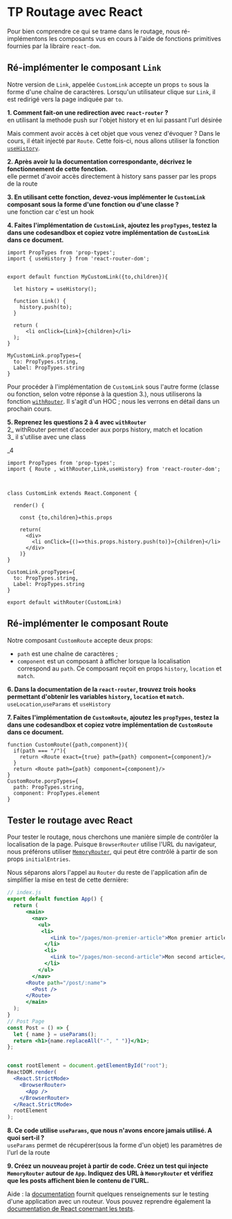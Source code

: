 # TP Routage avec React

Pour bien comprendre ce qui se trame dans le routage, nous ré-implémentons les composants vus en cours à l'aide de fonctions primitives fournies par la libraire `react-dom`.


## Ré-implémenter le composant `Link`

Notre version de `Link`, appelée `CustomLink` accepte un props `to` sous la forme d'une chaîne de caractères. Lorsqu'un utilisateur clique sur `Link`, il est redirigé vers la page indiquée par `to`.

**1. Comment fait-on une redirection avec `react-router` ?**  
en utilisant la methode push sur l'objet history et en lui passant l'url désirée

Mais comment avoir accès à cet objet que vous venez d'évoquer ? Dans le cours, il était injecté par `Route`. Cette fois-ci, nous allons utiliser la fonction [`useHistory`](https://reactrouter.com/web/api/Hooks/usehistory). 

**2. Après avoir lu la documentation correspondante, décrivez le fonctionnement de cette fonction.**  
elle permet d'avoir accès directement à history sans passer par les props de la route

**3. En utilisant cette fonction, devez-vous implémenter le `CustomLink` composant sous la forme d'une fonction ou d'une classe ?**  
une fonction car c'est un hook

**4. Faites l'implémentation de `CustomLink`, ajoutez les `propTypes`, testez la dans une codesandbox et copiez votre implémentation de `CustomLink` dans ce document.**  
```import React from 'react'
import PropTypes from 'prop-types';
import { useHistory } from 'react-router-dom';


export default function MyCustomLink({to,children}){
  
  let history = useHistory();
  
  function Link() { 
    history.push(to);
  }

  return (
      <li onClick={Link}>{children}</li>
  );
}

MyCustomLink.propTypes={
  to: PropTypes.string,
  Label: PropTypes.string
}

```


Pour procéder à l'implémentation de `CustomLink` sous l'autre forme (classe ou fonction, selon votre réponse à la question 3.), nous utiliserons la fonction [`withRouter`](https://reactrouter.com/web/api/withRouter). Il s'agit d'un HOC ; nous les verrons en détail dans un prochain cours.

**5. Reprenez les questions 2 à 4 avec `withRouter`**  
2_ withRouter permet d'acceder aux porps history, match et location  
3_ il s'utilise avec une class  

_4  
``` import React from 'react'
import PropTypes from 'prop-types';
import { Route , withRouter,Link,useHistory} from 'react-router-dom';



class CustomLink extends React.Component {

  render() {

    const {to,children}=this.props
    
    return( 
      <div>
        <li onClick={()=>this.props.history.push(to)}>{children}</li>    
      </div> 
    )}
}

CustomLink.propTypes={
  to: PropTypes.string,
  Label: PropTypes.string
}

export default withRouter(CustomLink)
```

## Ré-implémenter le composant Route

Notre composant `CustomRoute` accepte deux props: 

 - `path` est une chaîne de caractères ;
 - `component` est un composant à afficher lorsque la localisation correspond au `path`. Ce composant reçoit en props `history`, `location` et `match`.

**6. Dans la documentation de la `react-router`, trouvez trois hooks permettant d'obtenir les variables `history`, `location` et `match`.**  
`useLocation`,`useParams` et `useHistory`  

**7. Faites l'implémentation de `CustomRoute`, ajoutez les `propTypes`, testez la dans une codesandbox et copiez votre implémentation de `CustomRoute` dans ce document.**  
```
function CustomRoute({path,component}){
  if(path === "/"){
    return <Route exact={true} path={path} component={component}/>
  }
  return <Route path={path} component={component}/>
}
CustomRoute.porpTypes={
  path: PropTypes.string,
  component: PropTypes.element
}
```


## Tester le routage avec React

Pour tester le routage, nous cherchons une manière simple de contrôler la localisation de la page.
Puisque `BrowserRouter` utilise l'URL du navigateur, nous préférons utiliser [`MemoryRouter`](https://reactrouter.com/web/api/MemoryRouter), qui peut être contrôlé à partir de son props `initialEntries`. 

Nous séparons alors l'appel au `Router` du reste de l'application afin de simplifier la mise en test de cette dernière:


```jsx
// index.js
export default function App() {
  return (
      <main>
        <nav>
          <ul>
           <li>
              <Link to="/pages/mon-premier-article">Mon premier article</Link>
            </li>
            <li>
              <Link to="/pages/mon-second-article">Mon second article</Link>
            </li>
          </ul>
        </nav>
      <Route path="/post/:name">
        <Post />
      </Route>
      </main>
  );
}
// Post Page
const Post = () => {
  let { name } = useParams();
  return <h1>{name.replaceAll("-", " ")}</h1>;
};


const rootElement = document.getElementById("root");
ReactDOM.render(
  <React.StrictMode>
    <BrowserRouter>
      <App />
    </BrowserRouter>
  </React.StrictMode>
  rootElement
);
```

**8. Ce code utilise `useParams`, que nous n'avons encore jamais utilisé. A quoi sert-il ?**  
`useParams` permet de récupérer(sous la forme d'un objet) les paramètres de l'url de la route 

**9. Créez un nouveau projet à partir de code.  Créez un test qui injecte `MemoryRouter` autour de `App`. Indiquez des URL à `MemoryRouter` et vérifiez que les posts affichent bien le contenu de l'URL.**

Aide : la [documentation](https://reactrouter.com/web/guides/testing) fournit quelques renseignements sur le testing d'une application avec un routeur. Vous pouvez reprendre également la [documentation de React conernant les tests](https://reactjs.org/docs/testing.html).



